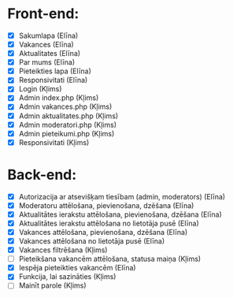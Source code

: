 # Front-end:
- [x] Sakumlapa (Elīna)
- [x] Vakances (Elīna)
- [x] Aktualitates (Elīna)
- [x] Par mums (Elīna)
- [x] Pieteikties lapa (Elīna)
- [x] Responsivitati (Elīna)
- [x] Login (Kļims)
- [x] Admin index.php (Kļims)
- [x] Admin vakances.php (Kļims)
- [x] Admin aktualitates.php (Kļims)
- [x] Admin moderatori.php (Kļims)
- [x] Admin pieteikumi.php (Kļims)
- [x] Responsivitati (Kļims)

# Back-end:
- [x] Autorizacija ar atsevišķam tiesībam (admin, moderators) (Elīna)
- [x] Moderatoru attēlošana, pievienošana, dzēšana (Elīna)
- [x] Aktualitātes ierakstu attēlošana, pievienošana, dzēšana (Elīna)
- [x] Aktualitātes ierakstu attēlošana no lietotāja pusē (Elīna)
- [x] Vakances attēlošana, pievienošana, dzēšana (Elīna)
- [x] Vakances attēlošana no lietotāja pusē (Elīna)
- [x] Vakances filtrēšana (Kļims)
- [ ] Pieteikšana vakancēm attēlošana, statusa maiņa (Kļims)
- [x] Iespēja pieteikties vakancēm (Elīna)
- [x] Funkcija, lai sazināties (Kļims)
- [ ] Mainīt parole (Kļims)
